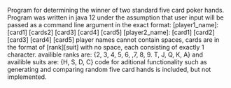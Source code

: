 Program for determining the winner of two standard five card poker hands.
Program was written in java 12 under the assumption that user input will be passed as a command line argument in the exact format:
[player1_name]: [card1] [cards2] [card3] [card4] [card5] [player2_name]: [card1] [card2] [card3] [card4] [card5]
player names cannot contain spaces, cards are in the format of [rank][suit] with no space, each consisting of exactly 1 character.
availible ranks are: {2, 3, 4, 5, 6, ,7, 8, 9. T, J, Q, K, A}
and availible suits are: {H, S, D, C}
code for aditional functionality such as generating and comparing random five card hands is included, but not implemented.
